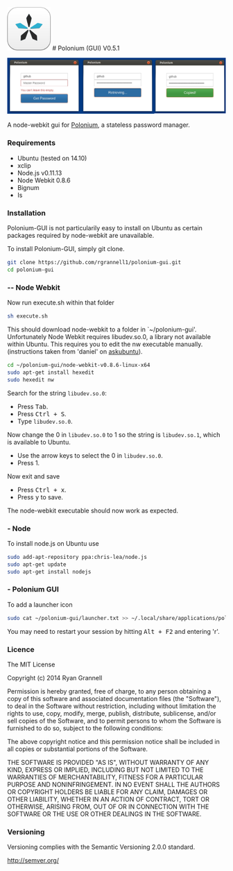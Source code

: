 
<img src="icon.png" width="100"/>
# Polonium (GUI) V0.5.1

<img src="example.png"> </img>

A node-webkit gui for [Polonium](https://github.com/rgrannell1/polonium), a stateless password manager.

### Requirements

* Ubuntu (tested on 14.10)
* xclip
* Node.js v0.11.13
* Node Webkit 0.8.6
* Bignum
* Is

### Installation

Polonium-GUI is not particularily easy to install on Ubuntu as certain packages required by node-webkit are unavailable.

To install Polonium-GUI, simply git clone.

```bash
git clone https://github.com/rgrannell1/polonium-gui.git
cd polonium-gui
```

### -- Node Webkit

Now run execute.sh within that folder

```bash
sh execute.sh
```

This should download node-webkit to a folder in `~/polonium-gui'. Unfortunately
Node Webkit requires libudev.so.0, a library not available within Ubuntu. This
requires you to edit the nw executable manually. (instructions taken from 'daniel'
on [askubuntu](http://askubuntu.com/questions/288821/how-do-i-resolve-a-cannot-open-shared-object-file-libudev-so-0-error)).

```bash
cd ~/polonium-gui/node-webkit-v0.8.6-linux-x64
sudo apt-get install hexedit
sudo hexedit nw
```
Search for the string `libudev.so.0`:

* Press <kbd>Tab</kbd>.
* Press <kbd>Ctrl + S</kbd>.
* Type `libudev.so.0`.

Now change the 0 in `libudev.so.0` to 1 so the string is `libudev.so.1`, which is available to Ubuntu.

* Use the arrow keys to select the 0 in `libudev.so.0`.
* Press 1.

Now exit and save

* Press <kbd>Ctrl + x</kbd>.
* Press <kbd>y</kbd> to save.

The node-webkit executable should now work as expected.

### - Node

To install node.js on Ubuntu use

```bash
sudo add-apt-repository ppa:chris-lea/node.js
sudo apt-get update
sudo apt-get install nodejs
```
















### - Polonium GUI

To add a launcher icon

```bash
sudo cat ~/polonium-gui/launcher.txt >> ~/.local/share/applications/polonium.desktop
```

You may need to restart your session by hitting <kbd>Alt + F2</kbd> and entering 'r'.

### Licence

The MIT License

Copyright (c) 2014 Ryan Grannell

Permission is hereby granted, free of charge, to any person obtaining a copy of this software and associated documentation files (the "Software"), to deal in the Software without restriction, including without limitation the rights to use, copy, modify, merge, publish, distribute, sublicense, and/or sell copies of the Software, and to permit persons to whom the Software is furnished to do so, subject to the following conditions:

The above copyright notice and this permission notice shall be included in all copies or substantial portions of the Software.

THE SOFTWARE IS PROVIDED "AS IS", WITHOUT WARRANTY OF ANY KIND, EXPRESS OR IMPLIED, INCLUDING BUT NOT LIMITED TO THE WARRANTIES OF MERCHANTABILITY, FITNESS FOR A PARTICULAR PURPOSE AND NONINFRINGEMENT. IN NO EVENT SHALL THE AUTHORS OR COPYRIGHT HOLDERS BE LIABLE FOR ANY CLAIM, DAMAGES OR OTHER LIABILITY, WHETHER IN AN ACTION OF CONTRACT, TORT OR OTHERWISE, ARISING FROM, OUT OF OR IN CONNECTION WITH THE SOFTWARE OR THE USE OR OTHER DEALINGS IN THE SOFTWARE.

### Versioning

Versioning complies with the Semantic Versioning 2.0.0 standard.

http://semver.org/
